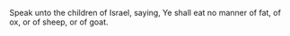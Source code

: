 Speak unto the children of Israel, saying, Ye shall eat no manner of fat, of ox, or of sheep, or of goat.
